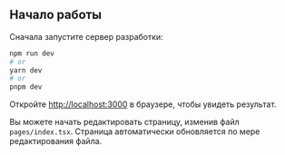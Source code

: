 
## Начало работы

Сначала запустите сервер разработки:

```bash
npm run dev
# or
yarn dev
# or
pnpm dev
```

Откройте [http://localhost:3000](http://localhost:3000) в браузере, чтобы увидеть результат.

Вы можете начать редактировать страницу, изменив файл `pages/index.tsx`. Страница автоматически обновляется по мере редактирования файла.

